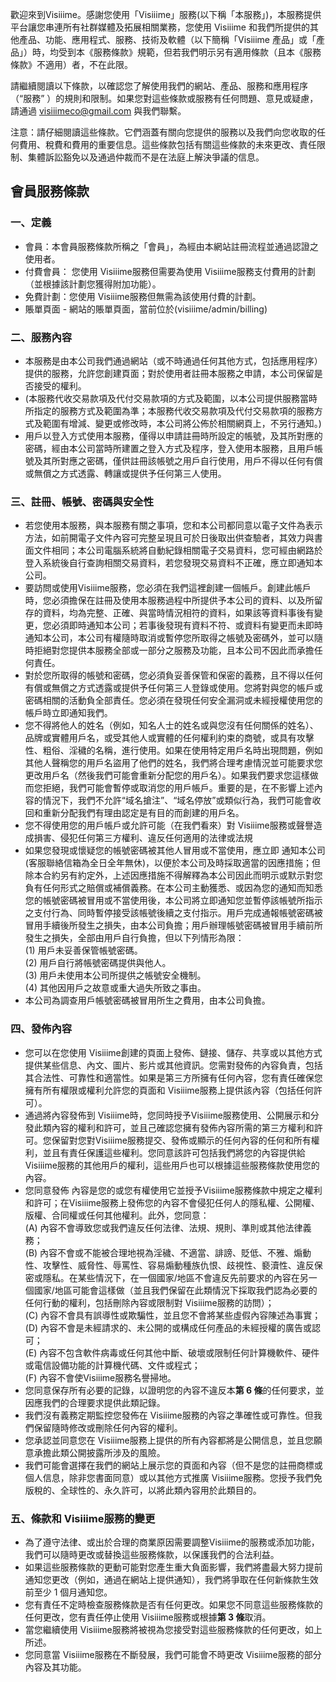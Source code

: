 歡迎來到Visiiime。感謝您使用「Visiiime」服務(以下稱「本服務」)，本服務提供平台讓您串連所有社群媒體及拓展相關業務，您使用 Visiiime 和我們所提供的其他產品、功能、應用程式、服務、技術及軟體（以下簡稱「Visiiime 產品」或「產品」）時，均受到本《服務條款》規範，但若我們明示另有適用條款（且本《服務條款》不適用）者，不在此限。

請繼續閱讀以下條款，以確認您了解使用我們的網站、產品、服務和應用程序（“服務” ）的規則和限制。如果您對這些條款或服務有任何問題、意見或疑慮，請通過 visiiimeco@gmail.com 與我們聯繫。

注意：請仔細閱讀這些條款。它們涵蓋有關向您提供的服務以及我們向您收取的任何費用、稅費和費用的重要信息。這些條款包括有關這些條款的未來更改、責任限制、集體訴訟豁免以及通過仲裁而不是在法庭上解決爭議的信息。

## 會員服務條款

### 一、定義

* 會員：本會員服務條款所稱之「會員」，為經由本網站註冊流程並通過認證之使用者。
* 付費會員： 您使用 Visiiime服務但需要為使用 Visiiime服務支付費用的計劃（並根據該計劃您獲得附加功能）。
* 免費計劃：您使用 Visiiime服務但無需為該使用付費的計劃。
* 賬單頁面 - 網站的賬單頁面，當前位於(visiiime/admin/billing)

### 二、服務內容

* 本服務是由本公司我們通過網站（或不時通過任何其他方式，包括應用程序）提供的服務，允許您創建頁面；對於使用者註冊本服務之申請，本公司保留是否接受的權利。
* (本服務代收交易款項及代付交易款項的方式及範圍，以本公司提供服務當時所指定的服務方式及範圍為準；本服務代收交易款項及代付交易款項的服務方式及範圍有增減、變更或修改時，本公司將公佈於相關網頁上，不另行通知。)
* 用戶以登入方式使用本服務，僅得以申請註冊時所設定的帳號，及其所對應的密碼，經由本公司當時所建置之登入方式及程序，登入使用本服務，且用戶帳號及其所對應之密碼，僅供註冊該帳號之用戶自行使用，用戶不得以任何有償或無償之方式透露、轉讓或提供予任何第三人使用。

### 三、註冊、帳號、密碼與安全性

* 若您使用本服務，與本服務有關之事項，您和本公司都同意以電子文件為表示方法，如前開電子文件內容可完整呈現且可於日後取出供查驗者，其效力與書面文件相同；本公司電腦系統將自動紀錄相關電子交易資料，您可經由網路於登入系統後自行查詢相關交易資料，若您發現交易資料不正確，應立即通知本公司。
* 要訪問或使用Visiiime服務，您必須在我們這裡創建一個帳戶。創建此帳戶時，您必須擔保在註冊及使用本服務過程中所提供予本公司的資料、以及所留存的資料，均為完整、正確、與當時情況相符的資料，如果該等資料事後有變更，您必須即時通知本公司；若事後發現有資料不符、或資料有變更而未即時通知本公司，本公司有權隨時取消或暫停您所取得之帳號及密碼外，並可以隨時拒絕對您提供本服務全部或一部分之服務及功能，且本公司不因此而承擔任何責任。
* 對於您所取得的帳號和密碼，您必須負妥善保管和保密的義務，且不得以任何有償或無償之方式透露或提供予任何第三人登錄或使用。您將對與您的帳戶或密碼相關的活動負全部責任。您必須在發現任何安全漏洞或未經授權使用您的帳戶時立即通知我們。
* 您不得將他人的姓名（例如，知名人士的姓名或與您沒有任何關係的姓名）、品牌或實體用戶名，或受其他人或實體的任何權利約束的商號，或具有攻擊性、粗俗、淫穢的名稱，進行使用。如果在使用特定用戶名時出現問題，例如其他人聲稱您的用戶名盜用了他們的姓名，我們將合理考慮情況並可能要求您更改用戶名（然後我們可能會重新分配您的用戶名）。如果我們要求您這樣做而您拒絕，我們可能會暫停或取消您的用戶帳戶。重要的是，在不影響上述內容的情況下，我們不允許“域名搶注”、“域名停放”或類似行為，我們可能會收回和重新分配我們有理由認定是有目的而創建的用戶名。
* 您不得使用您的用戶帳戶或允許可能（在我們看來）對 Visiiime服務或聲譽造成損害、侵犯任何第三方權利、違反任何適用的法律或法規
* 如果您發現或懷疑您的帳號密碼被其他人冒用或不當使用，應立即 通知本公司 (客服聯絡信箱為全日全年無休)，以便於本公司及時採取適當的因應措施；但除本合約另有約定外，上述因應措施不得解釋為本公司因此而明示或默示對您負有任何形式之賠償或補償義務。在本公司主動獲悉、或因為您的通知而知悉您的帳號密碼被冒用或不當使用後，本公司將立即通知您並暫停該帳號所指示之支付行為、同時暫停接受該帳號後續之支付指示。用戶完成通報帳號密碼被冒用手續後所發生之損失，由本公司負擔；用戶辦理帳號密碼被冒用手續前所發生之損失，全部由用戶自行負擔，但以下列情形為限：\
(1) 用戶未妥善保管帳號密碼。\
(2) 用戶自行將帳號密碼提供與他人。\
(3) 用戶未使用本公司所提供之帳號安全機制。\
(4) 其他因用戶之故意或重大過失所致之事由。
* 本公司為調查用戶帳號密碼被冒用所生之費用，由本公司負擔。

### 四、發佈內容

* 您可以在您使用 Visiiime創建的頁面上發佈、鏈接、儲存、共享或以其他方式提供某些信息、內文、圖片、影片或其他資訊。您需對發佈的內容負責，包括其合法性、可靠性和適當性。如果是第三方所擁有任何內容，您有責任確保您擁有所有權限或權利允許您的頁面和 Visiiime服務上提供該內容（包括任何許可）。
* 通過將內容發佈到 Visiiime時，您同時授予Visiiime服務使用、公開展示和分發此類內容的權利和許可，並且己確認您擁有發佈內容所需的第三方權利和許可。您保留對您對Visiiime服務提交、發佈或顯示的任何內容的任何和所有權利，並且有責任保護這些權利。您同意該許可包括我們將您的內容提供給 Visiiime服務的其他用戶的權利，這些用戶也可以根據這些服務條款使用您的內容。
* 您同意發佈 內容是您的或您有權使用它並授予Visiiime服務條款中規定之權利和許可；在Visiiime服務上發佈您的內容不會侵犯任何人的隱私權、公開權、版權、合同權或任何其他權利。此外，您同意：\
(A) 內容不會導致您或我們違反任何法律、法規、規則、準則或其他法律義務；\
(B) 內容不會或不能被合理地視為淫穢、不適當、誹謗、貶低、不雅、煽動性、攻擊性、威脅性、辱罵性、容易煽動種族仇恨、歧視性、褻瀆性、違反保密或隱私。在某些情況下，在一個國家/地區不會違反先前要求的內容在另一個國家/地區可能會這樣做（並且我們保留在此類情況下採取我們認為必要的任何行動的權利，包括刪除內容或限制對 Visiiime服務的訪問）；\
(C) 內容不會具有誤導性或欺騙性，並且您不會將某些虛假內容陳述為事實；\
(D) 內容不會是未經請求的、未公開的或構成任何產品的未經授權的廣告或認可；\
(E) 內容不包含軟件病毒或任何其他中斷、破壞或限制任何計算機軟件、硬件或電信設備功能的計算機代碼、文件或程式；\
(F) 內容不會使Visiiime服務名譽掃地。
* 您同意保存所有必要的記錄，以證明您的內容不違反本**第 6 條**的任何要求，並因應我們的合理要求提供此類記錄。
* 我們沒有義務定期監控您發佈在 Visiiime服務的內容之準確性或可靠性。但我們保留隨時修改或刪除任何內容的權利。
* 您承認並同意您在 Visiiime服務上提供的所有內容都將是公開信息，並且您願意承擔此類公開披露所涉及的風險。
* 我們可能會選擇在我們的網站上展示您的頁面和內容（但不是您的註冊商標或個人信息，除非您書面同意）或以其他方式推廣 Visiiime服務。您授予我們免版稅的、全球性的、永久許可，以將此類內容用於此類目的。

### 五、條款和 Visiiime服務的變更

* 為了遵守法律、或出於合理的商業原因需要調整Visiiime的服務或添加功能，我們可以隨時更改或替換這些服務條款，以保護我們的合法利益。  
* 如果這些服務條款的更動可能對您產生重大負面影響，我們將盡最大努力提前通知您更改（例如，通過在網站上提供通知），我們將爭取在任何新條款生效前至少 1 個月通知您。 
* 您有責任不定時檢查服務條款是否有任何更改。如果您不同意這些服務條款的任何更改，您有責任停止使用 Visiiime服務或根據**第 3 條**取消。 
* 當您繼續使用 Visiiime服務將被視為您接受對這些服務條款的任何更改，如上所述。
* 您同意當 Visiiime服務在不斷發展，我們可能會不時更改 Visiiime服務的部分內容及其功能。






